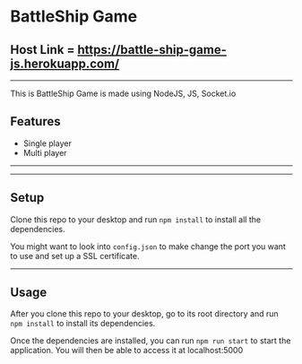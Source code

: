 BattleShip Game 
============

## Host Link = https://battle-ship-game-js.herokuapp.com/

---

This is BattleShip Game is made using NodeJS, JS, Socket.io

## Features
- Single player
- Multi player
---

---

## Setup
Clone this repo to your desktop and run `npm install` to install all the dependencies.

You might want to look into `config.json` to make change the port you want to use and set up a SSL certificate.

---

## Usage
After you clone this repo to your desktop, go to its root directory and run `npm install` to install its dependencies.

Once the dependencies are installed, you can run  `npm run start` to start the application. You will then be able to access it at localhost:5000
